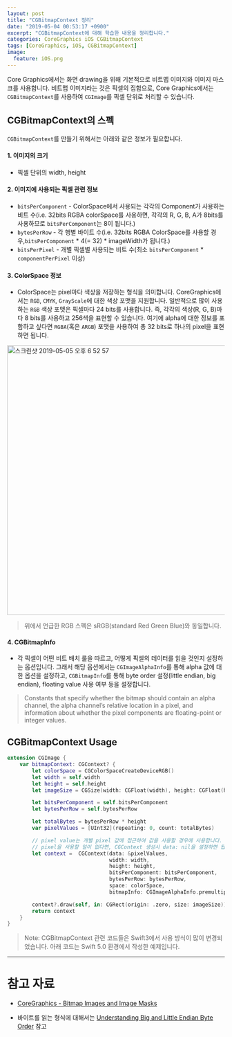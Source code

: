 ```yaml
---
layout: post
title: "CGBitmapContext 정리"
date: "2019-05-04 00:53:17 +0900"
excerpt: "CGBitmapContext에 대해 학습한 내용을 정리합니다."
categories: CoreGraphics iOS CGBitmapContext
tags: [CoreGraphics, iOS, CGBitmapContext]
image:
  feature: iOS.png
---
```


Core Graphics에서는 화면 drawing을 위해 기본적으로 비트맵 이미지와 이미지 마스크를 사용합니다. 비트맵 이미지라는 것은 픽셀의 집합으로, Core Graphics에서는 `CGBitmapContext`를 사용하여 `CGImage`를 픽셀 단위로 처리할 수 있습니다.

## CGBitmapContext의 스펙

`CGBitmapContext`를 만들기 위해서는 아래와 같은 정보가 필요합니다.

#### 1. 이미지의 크기

* 픽셀 단위의 width, height

#### 2. 이미지에 사용되는 픽셀 관련 정보

* `bitsPerComponent` - ColorSpace에서 사용되는 각각의 Component가 사용하는 비트 수(i.e. 32bits RGBA colorSpace를 사용하면, 각각의 R, G, B, A가 8bits를 사용하므로 `bitsPerComponent`는 8이 됩니다.)
* `bytesPerRow` - 각 행별 바이트 수(i.e. 32bits RGBA ColorSpace를 사용할 경우,`bitsPerComponent` * 4(= 32) * imageWidth가 됩니다.)
* `bitsPerPixel` - 개별 픽셀별 사용되는 비트 수(최소 `bitsPerComponent` * `componentPerPixel` 이상)

#### 3. ColorSpace 정보

* ColorSpace는 pixel마다 색상을 저장하는 형식을 의미합니다. CoreGraphics에서는 `RGB`, `CMYK`, `GrayScale`에 대한 색상 포맷을 지원합니다. 일반적으로 많이 사용하는 `RGB` 색상 포맷은 픽셀마다 24 bits를 사용합니다. 즉, 각각의 색상(R, G, B)마다 8 bits를 사용하고 256색을 표현할 수 있습니다. 여기에 alpha에 대한 정보를 포함하고 싶다면 `RGBA`(혹은 `ARGB`) 포맷을 사용하여 총 32  bits로 하나의 pixel을 표현하면 됩니다.

<img width="623" alt="스크린샷 2019-05-05 오후 6 52 57" src="https://user-images.githubusercontent.com/13018877/57192049-31d70300-6f67-11e9-9e81-d7de43e12811.png">

> 위에서 언급한 RGB 스펙은 sRGB(standard Red Green Blue)와 동일합니다.

#### 4. CGBitmapInfo

* 각 픽셀이 어떤 비트 배치 룰을 따르고, 어떻게 픽셀의 데이터를 읽을 것인지 설정하는 옵션입니다. 그래서 해당 옵션에서는 `CGImageAlphaInfo`를 통해 alpha 값에 대한 옵션을 설정하고, `CGBitmapInfo`를 통해 byte order 설정(little endian, big endian), floating value 사용 여부 등을 설정합니다.

> Constants that specify whether the bitmap should contain an alpha channel, the alpha channel’s relative location in a pixel, and information about whether the pixel components are floating-point or integer values.

## CGBitmapContext Usage

```swift
extension CGImage {
    var bitmapContext: CGContext? {
        let colorSpace = CGColorSpaceCreateDeviceRGB()
        let width = self.width
        let height = self.height
        let imageSize = CGSize(width: CGFloat(width), height: CGFloat(height))

        let bitsPerComponent = self.bitsPerComponent
        let bytesPerRow = self.bytesPerRow

        let totalBytes = bytesPerRow * height
        var pixelValues = [UInt32](repeating: 0, count: totalBytes)

        // pixel value는 개별 pixel 값에 접근하여 값을 사용할 경우에 사용합니다.
        // pixel을 사용할 일이 없다면, CGContext 생성시 data: nil을 설정하면 됩니다.
        let context =  CGContext(data: &pixelValues,
                                 width: width,
                                 height: height,
                                 bitsPerComponent: bitsPerComponent,
                                 bytesPerRow: bytesPerRow,
                                 space: colorSpace,
                                 bitmapInfo: CGImageAlphaInfo.premultipliedLast.rawValue | CGBitmapInfo.byteOrder32Little.rawValue)

        context?.draw(self, in: CGRect(origin: .zero, size: imageSize))
        return context
    }
}
```

> Note: CGBitmapContext 관련 코드들은 Swift3에서 사용 방식이 많이 변경되었습니다. 아래 코드는 Swift 5.0 환경에서 작성한 예제입니다.

---

# 참고 자료

* [CoreGraphics - Bitmap Images and Image Masks](https://developer.apple.com/library/archive/documentation/GraphicsImaging/Conceptual/drawingwithquartz2d/dq_images/dq_images.html#//apple_ref/doc/uid/TP30001066-CH212-TPXREF101)

* 바이트를 읽는 형식에 대해서는 [
Understanding Big and Little Endian Byte Order](https://betterexplained.com/articles/understanding-big-and-little-endian-byte-order/) 참고
